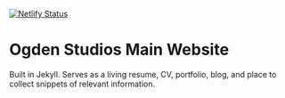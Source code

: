[![Netlify Status](https://api.netlify.com/api/v1/badges/b0349ed2-3eec-41cb-aab0-194f044aab3e/deploy-status)](https://app.netlify.com/sites/ogdenstudios/deploys)

# Ogden Studios Main Website 

Built in Jekyll. Serves as a living resume, CV, portfolio, blog, and place to collect snippets of relevant information. 